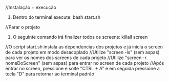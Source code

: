 //Instalação + execução
1) Dentro do terminal execute:
bash start.sh

//Parar o projeto
1) O seguinte comando irá finalizer todos os screens:
killall screen

//O script start.sh instala as dependencias dos projetos e já inicia o screen de cada projeto em modo desacoplado
//Utilize "screen -ls" (sem aspas) para ver os nomes dos screens de cada projeto
//Utilize "screen -r nomeDoScreen" (sem aspas) para entrar no screen de cada projeto
//Após entrar no screen, pressione e solte "CTRL + A" e em seguida pressione a tecla "D" para retornar ao terminal padrão
